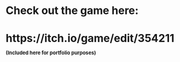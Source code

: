 <h1>Check out the game here:<h1>
  https://itch.io/game/edit/354211

<p style="font-size:small">(Included here for portfolio purposes)</p>
